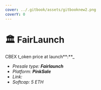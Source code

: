 ```yaml
---
cover: ../.gitbook/assets/gitbooknew2.png
coverY: 0
---
```


# 🏛 FairLaunch

CBEX t_oken price at launch**:**_

* _Presale type: **Fairlaunch**_
* _Platform: **PinkSale**_
* _Link:_
* _Softcap: 5 ETH_
